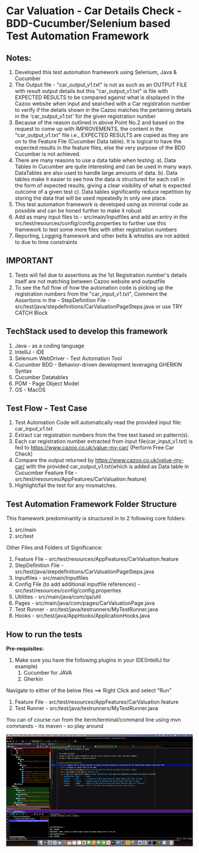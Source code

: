 # Car Valuation - Car Details Check - BDD-Cucumber/Selenium based Test Automation Framework

## Notes:

1. Developed this test automation framework using Selenium, Java & Cucumber
2. The Output file - "car_output_v1.txt" is not as such as an OUTPUT FILE with result output details but this "car_output_v1.txt" is file with EXPECTED RESULTS to be compared against what is displayed in the Cazoo website when input and searched with a Car registration number to verify if the details shown in the Cazoo matches the pertaining details in the 'car_output_v1.txt' for the given registration number
3. Because of the reason outlined in above Point No.2 and based on the request to come up with IMPROVEMENTS, the content in the "car_output_v1.txt" file i.e., EXPECTED RESULTS are copied as they are on to the Feature File (Cucumber Data table). It is logical to have the expected results in the feature files, else the very purpose of the BDD Cucumber is not achieved.
4. There are many reasons to use a data table when testing:
    a). Data Tables in Cucumber are quite interesting and can be used in many ways. DataTables are also used to handle large amounts of data.
    b). Data tables make it easier to see how the data is structured for each cell in the form of expected results, giving a clear visibility of what is expected outcome of a given test
    c). Data tables significantly reduce repetition by storing the data that will be used repeatedly in only one place.
5. This test automation framework is developed using as minimal code as possible and can be honed further to make it robust
6. Add as many input files to - src/main/Inputfiles and add an entry in the src/test/resources/config/config.properties to further use this framework to test some more files with other registration numbers
7. Reporting, Logging framework and other bells & whistles are not added to due to time constraints

## IMPORTANT
1. Tests will fail due to assertions as the 1st Registration number's details itself are not matching between Cazoo website and outputfile
2. To see the full flow of how the automation code is picking up the registration numbers from the "car_input_v1.txt", Comment the Assertions in the - StepDefinition File - src/test/java/stepdefinitions/CarValuationPageSteps.java or use TRY CATCH Block 

## TechStack used to develop this framework
1. Java - as a coding language
2. IntelliJ - IDE
3. Selenium WebDriver - Test Automation Tool
4. Cucumber BDD - Behavior-driven development leveraging GHERKIN Syntax
5. Cucumber Datatables
6. POM - Page Object Model
7. OS - MacOS

## Test Flow - Test Case
1. Test Automation Code will automatically read the provided input file: car_input_v1.txt
2. Extract car registration numbers from the free text based on pattern(s).
3. Each car registration number extracted from input file(car_input_v1.txt) is fed to https://www.cazoo.co.uk/value-my-car/
   (Perform Free Car Check)
4. Compare the output returned by https://www.cazoo.co.uk/value-my-car/ with the provided
   car_output_v1.txt(which is added as Data table in Cucucmber Feature File - src/test/resources/AppFeatures/CarValuation.feature)
5. Highlight/fail the test for any mismatches.

## Test Automation Framework Folder Structure

This framework predominantly is structured in to 2 following core folders:

1. src/main
2. src/test

Other Files and Folders of Significance:

1. Feature File - src/test/resources/AppFeatures/CarValuation.feature
2. StepDefinition File - src/test/java/stepdefinitions/CarValuationPageSteps.java
3. Inputfiles - src/main/Inputfiles
4. Config File (to add additional inputfile references) - src/test/resources/config/config.properties
5. Utilities - src/main/java/com/qa/util
6. Pages - src/main/java/com/pages/CarValuationPage.java
7. Test Runner - src/test/java/testrunners/MyTestRunner.java
8. Hooks - src/test/java/AppHooks/ApplicationHooks.java

## How to run the tests

**Pre-requisites:**
1. Make sure you have the following plugins in your IDE(IntelliJ for example)
   1. Cucumber for JAVA
   2. Gherkin

Navigate to either of the below files ==> Right Click and select "Run"

1. Feature File - src/test/resources/AppFeatures/CarValuation.feature
2. Test Runner - src/test/java/testrunners/MyTestRunner.java

You can of course run from the iterm/terminal/command line using mvn commands - its maven - so play around


![img.png](img.png)

